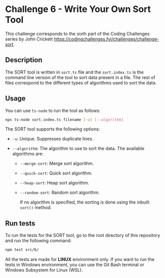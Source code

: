 # Challenge 6 - Write Your Own Sort Tool

This challenge corresponds to the sixth part of the Coding Challenges series by John Crickett https://codingchallenges.fyi/challenges/challenge-sort.

## Description

The SORT tool is written in `sort.ts` file and the `sort.index.ts` is the command line version of the tool to sort data present in a file.
The rest of files correspond to the different types of algorithms used to sort the data.

## Usage

You can use `ts-node` to run the tool as follows:

```bash
npx ts-node sort.index.ts filename [-u] [--algorithm]
```

The SORT tool supports the following options:

- `-u`: Unique. Suppresses duplicate lines.
- `--algorithm`: The algorithm to use to sort the data. The available algorithms are:

  - `--merge-sort`: Merge sort algorithm.
  - `--quick-sort`: Quick sort algorithm.
  - `--heap-sort`: Heap sort algorithm.
  - `--random-sort`: Random sort algorithm.

    If no algorithm is specified, the sorting is done using the inbuilt `sort()` method.

## Run tests

To run the tests for the SORT tool, go to the root directory of this repository and run the following command:

```bash
npm test src/6/
```

All the tests are made for **LINUX** environment only. If you want to run the tests in Windows environment, you can use the Git Bash terminal or Windows Subsystem for Linux (WSL).
